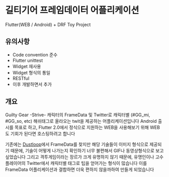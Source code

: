 # 길티기어 프레임데이터 어플리케이션

Flutter(WEB / Android) + DRF Toy Project

## 유의사항

- Code convention 준수
- Flutter unittest
- Widget 재사용
- Widget 형식의 통일
- RESTful
- 이후 개발하면서 추가

## 개요

Guilty Gear -Strive- 캐릭터의 FrameData 및 Twitter로 캐릭터별 (#GG_mi, #GG_so, etc) 해쉬태그로 올라오는 twit을 제공하는 어플리케이션입니다
Android 출시를 목표로 하고, Flutter 2.0에서 정식으로 지원하는 WEB을 사용해보기 위해 WEB도 기회가 된다면 호스팅하려고 합니다

기존에는 [Dustloop](https://www.dustloop.com/wiki/index.php?title=Guilty_Gear_-Strive-)에서 FrameData를 찾지만
해당 기술들이 이미지 형식으로 제공되기 때문에, 기술이 어떻게 나가는지 확인하기 너무 불편해서 GIF나 동영상형식으로 보고싶었습니다
그리고 격투게임이라는 장르가 크게 유명하지 않기 때문에, 유명인이나 고수플레이어의 Twitter에서 캐릭터별 태그로 팁을 얻어가는 형식이 많습니다
이를 FrameData 어플리케이션과 결합하면 더욱 편하지 않을까하여 만들게 되었습니다
